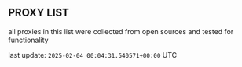 ## PROXY LIST

all proxies in this list were collected from open sources and tested for functionality

last update: `2025-02-04 00:04:31.540571+00:00` UTC
